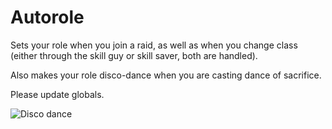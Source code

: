 # Autorole
Sets your role when you join a raid, as well as when you change class (either through the skill guy or skill saver, both are handled).

Also makes your role disco-dance when you are casting dance of sacrifice.

Please update globals.

![Disco dance](https://i.imgur.com/SHCTnOi.gif)

